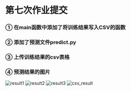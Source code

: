 # 第七次作业提交
### ① 在main函数中添加了将训练结果写入CSV的函数
### ② 添加了预测文件predict.py
### ③ 上传训练结果的csv表格
### ④ 预测结果的图片
![result1](https://github.com/DIO385/badouai-tujiban/blob/main/100-%E8%8C%83%E4%B8%87%E6%9C%8B-%E5%B9%BF%E5%B7%9E/week7/result1.png)
![result2](https://github.com/DIO385/badouai-tujiban/blob/main/100-%E8%8C%83%E4%B8%87%E6%9C%8B-%E5%B9%BF%E5%B7%9E/week7/result2.png)
![result3](https://github.com/DIO385/badouai-tujiban/blob/main/100-%E8%8C%83%E4%B8%87%E6%9C%8B-%E5%B9%BF%E5%B7%9E/week7/result3.png)
![csv_result](https://github.com/DIO385/badouai-tujiban/blob/main/100-%E8%8C%83%E4%B8%87%E6%9C%8B-%E5%B9%BF%E5%B7%9E/week7/csv_result.png)
